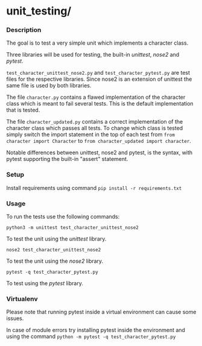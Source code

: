 # unit_testing/

### Description

The goal is to test a very simple unit which implements a character class.

Three libraries will be used for testing, the built-in *unittest*, *nose2* and *pytest*.

`test_character_unittest_nose2.py` and `test_character_pytest.py` are test files for the respective libraries. Since nose2 is an extension of unittest the same file is used by both libraries.

The file `character.py` contains a flawed implementation of the character class which is meant to fail several tests. This is the default implementation that is tested.

The file `character_updated.py` contains a correct implementation of the character class which passes all tests. To change which class is tested simply switch the import statement in the top of each test from `from character import Character` to `from character_updated import character`.

Notable differences between unittest, nose2 and pytest, is the syntax, with pytest supporting the built-in "assert" statement.

### Setup

Install requirements using command `pip install -r requirements.txt`

### Usage

To run the tests use the following commands:

`python3 -m unittest test_character_unittest_nose2`

To test the unit using the *unittest* library.

`nose2 test_character_unittest_nose2`

To test the unit using the *nose2* library.

`pytest -q test_character_pytest.py`

To test using the *pytest* library.

### Virtualenv

Please note that running pytest inside a virtual environment can cause some issues.

In case of module errors try installing pytest inside the environment and using the command `python -m pytest -q test_character_pytest.py`